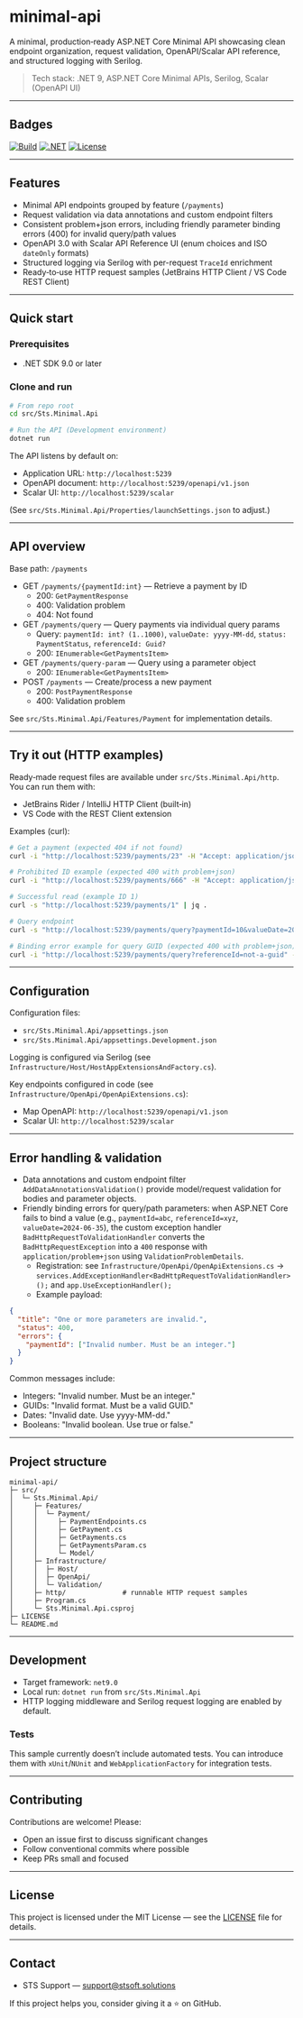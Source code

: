 # minimal-api

A minimal, production‑ready ASP.NET Core Minimal API showcasing clean endpoint organization, request validation, OpenAPI/Scalar API reference, and structured logging with Serilog.

> Tech stack: .NET 9, ASP.NET Core Minimal APIs, Serilog, Scalar (OpenAPI UI)

---

## Badges

<!-- Replace the placeholders with your repo details -->
[![Build](https://img.shields.io/badge/build-passing-brightgreen.svg)](#)
[![.NET](https://img.shields.io/badge/.NET-9.0-5C2D91.svg)](#)
[![License](https://img.shields.io/badge/License-MIT-blue.svg)](LICENSE)

---

## Features

- Minimal API endpoints grouped by feature (`/payments`)
- Request validation via data annotations and custom endpoint filters
- Consistent problem+json errors, including friendly parameter binding errors (400) for invalid query/path values
- OpenAPI 3.0 with Scalar API Reference UI (enum choices and ISO `dateOnly` formats)
- Structured logging via Serilog with per-request `TraceId` enrichment
- Ready‑to‑use HTTP request samples (JetBrains HTTP Client / VS Code REST Client)

---

## Quick start

### Prerequisites

- .NET SDK 9.0 or later

### Clone and run

```bash
# From repo root
cd src/Sts.Minimal.Api

# Run the API (Development environment)
dotnet run
```

The API listens by default on:

- Application URL: `http://localhost:5239`
- OpenAPI document: `http://localhost:5239/openapi/v1.json`
- Scalar UI: `http://localhost:5239/scalar`

(See `src/Sts.Minimal.Api/Properties/launchSettings.json` to adjust.)

---

## API overview

Base path: `/payments`

- GET `/payments/{paymentId:int}` — Retrieve a payment by ID
  - 200: `GetPaymentResponse`
  - 400: Validation problem
  - 404: Not found
- GET `/payments/query` — Query payments via individual query params
  - Query: `paymentId: int? (1..1000)`, `valueDate: yyyy-MM-dd`, `status: PaymentStatus`, `referenceId: Guid?`
  - 200: `IEnumerable<GetPaymentsItem>`
- GET `/payments/query-param` — Query using a parameter object
  - 200: `IEnumerable<GetPaymentsItem>`
- POST `/payments` — Create/process a new payment
  - 200: `PostPaymentResponse`
  - 400: Validation problem

See `src/Sts.Minimal.Api/Features/Payment` for implementation details.

---

## Try it out (HTTP examples)

Ready‑made request files are available under `src/Sts.Minimal.Api/http`. You can run them with:

- JetBrains Rider / IntelliJ HTTP Client (built‑in)
- VS Code with the REST Client extension

Examples (curl):

```bash
# Get a payment (expected 404 if not found)
curl -i "http://localhost:5239/payments/23" -H "Accept: application/json, application/problem+json"

# Prohibited ID example (expected 400 with problem+json)
curl -i "http://localhost:5239/payments/666" -H "Accept: application/json, application/problem+json"

# Successful read (example ID 1)
curl -s "http://localhost:5239/payments/1" | jq .

# Query endpoint
curl -s "http://localhost:5239/payments/query?paymentId=10&valueDate=2025-01-01&status=Completed&referenceId=9b9f6f3a-9c7e-4e75-9f3a-8a2e2d1c1d1a"

# Binding error example for query GUID (expected 400 with problem+json)
curl -i "http://localhost:5239/payments/query?referenceId=not-a-guid" -H "Accept: application/json, application/problem+json"
```

---

## Configuration

Configuration files:

- `src/Sts.Minimal.Api/appsettings.json`
- `src/Sts.Minimal.Api/appsettings.Development.json`

Logging is configured via Serilog (see `Infrastructure/Host/HostAppExtensionsAndFactory.cs`).

Key endpoints configured in code (see `Infrastructure/OpenApi/OpenApiExtensions.cs`):

- Map OpenAPI: `http://localhost:5239/openapi/v1.json`
- Scalar UI: `http://localhost:5239/scalar`

---

## Error handling & validation

- Data annotations and custom endpoint filter `AddDataAnnotationsValidation()` provide model/request validation for bodies and parameter objects.
- Friendly binding errors for query/path parameters: when ASP.NET Core fails to bind a value (e.g., `paymentId=abc`, `referenceId=xyz`, `valueDate=2024-06-35`), the custom exception handler `BadHttpRequestToValidationHandler` converts the `BadHttpRequestException` into a `400` response with `application/problem+json` using `ValidationProblemDetails`.
  - Registration: see `Infrastructure/OpenApi/OpenApiExtensions.cs` → `services.AddExceptionHandler<BadHttpRequestToValidationHandler>();` and `app.UseExceptionHandler();`
  - Example payload:

```json
{
  "title": "One or more parameters are invalid.",
  "status": 400,
  "errors": {
    "paymentId": ["Invalid number. Must be an integer."]
  }
}
```

Common messages include:
- Integers: "Invalid number. Must be an integer."
- GUIDs: "Invalid format. Must be a valid GUID."
- Dates: "Invalid date. Use yyyy-MM-dd."
- Booleans: "Invalid boolean. Use true or false."

---

## Project structure

```
minimal-api/
├─ src/
│  └─ Sts.Minimal.Api/
│     ├─ Features/
│     │  └─ Payment/
│     │     ├─ PaymentEndpoints.cs
│     │     ├─ GetPayment.cs
│     │     ├─ GetPayments.cs
│     │     ├─ GetPaymentsParam.cs
│     │     └─ Model/
│     ├─ Infrastructure/
│     │  ├─ Host/
│     │  ├─ OpenApi/
│     │  └─ Validation/
│     ├─ http/              # runnable HTTP request samples
│     ├─ Program.cs
│     └─ Sts.Minimal.Api.csproj
├─ LICENSE
└─ README.md
```

---

## Development

- Target framework: `net9.0`
- Local run: `dotnet run` from `src/Sts.Minimal.Api`
- HTTP logging middleware and Serilog request logging are enabled by default.

### Tests

This sample currently doesn’t include automated tests. You can introduce them with `xUnit`/`NUnit` and `WebApplicationFactory` for integration tests.

---

## Contributing

Contributions are welcome! Please:

- Open an issue first to discuss significant changes
- Follow conventional commits where possible
- Keep PRs small and focused

---

## License

This project is licensed under the MIT License — see the [LICENSE](LICENSE) file for details.

---

## Contact

- STS Support — support@stsoft.solutions

If this project helps you, consider giving it a ⭐ on GitHub.
